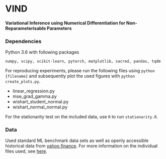 # VIND
#### Variational Inference using Numerical Differentiation for Non-Reparameterisable Parameters

### Dependencies
Python 3.6 with following packages
```
numpy, scipy, scikit-learn, pytorch, matplotlib, sacred, pandas, tqdm
```

For reproducing experiments, please run the following files using `python {filename}` and
subsequently plot the used figures with `python create_plots.py`. 

- linear_regression.py
- mse_grad_gamma.py
- wishart_student_normal.py
- wishart_normal_normal.py

For the stationarity test on the included data, use `R` to run `stationarity.R`.


### Data
Used standard ML benchmark data sets as well as openly accessible historical data
from [yahoo finance](https://finance.yahoo.com/). For more information on the individual
files used, see [here](data/README.md).
